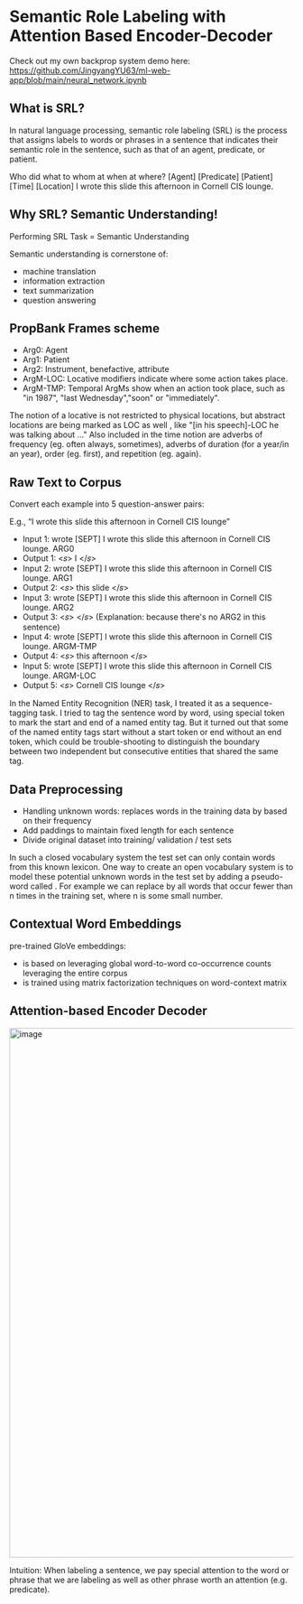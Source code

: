 # Semantic Role Labeling with Attention Based Encoder-Decoder
Check out my own backprop system demo here: https://github.com/JingyangYU63/ml-web-app/blob/main/neural_network.ipynb

## What is SRL?

In natural language processing, semantic role labeling (SRL) is the process that assigns labels to words or phrases in a sentence that indicates their semantic role in the sentence, such as that of an agent, predicate, or patient.

Who did what to whom at when at where?
[Agent] [Predicate] [Patient] [Time] [Location]
I wrote this slide this afternoon in Cornell CIS lounge.

## Why SRL? Semantic Understanding!

Performing SRL Task = Semantic Understanding

Semantic understanding is cornerstone of:
- machine translation
- information extraction
- text summarization
- question answering

## PropBank Frames scheme

- Arg0: Agent
- Arg1: Patient
- Arg2: Instrument, benefactive, attribute
- ArgM-LOC: Locative modifiers indicate where some action takes place. 
- ArgM-TMP: Temporal ArgMs show when an action took place, such as "in 1987", "last Wednesday","soon" or "immediately". 

The notion of a locative is not restricted to physical locations, but abstract locations are being marked as LOC as well , like "[in his speech]-LOC he was talking about …" Also included in the time notion are adverbs of frequency (eg. often always, sometimes), adverbs of duration (for a year/in an year), order (eg. first), and repetition (eg. again).

## Raw Text to Corpus

Convert each example into 5 question-answer pairs:

E.g., “I wrote this slide this afternoon in Cornell CIS lounge”
- Input 1: wrote [SEPT] I wrote this slide this afternoon in Cornell CIS lounge. ARG0
- Output 1:  <𝑠>  I  </𝑠> 
- Input 2: wrote [SEPT] I wrote this slide this afternoon in Cornell CIS lounge. ARG1
- Output 2:  <𝑠>  this slide  </𝑠>
- Input 3: wrote [SEPT] I wrote this slide this afternoon in Cornell CIS lounge. ARG2
- Output 3:  <𝑠>   </𝑠>  (Explanation: because there's no ARG2 in this sentence)
- Input 4: wrote [SEPT] I wrote this slide this afternoon in Cornell CIS lounge. ARGM-TMP
- Output 4:  <𝑠> this afternoon  </𝑠> 
- Input 5: wrote [SEPT] I wrote this slide this afternoon in Cornell CIS lounge.  ARGM-LOC
- Output 5:  <𝑠> Cornell CIS lounge  </𝑠>

In the Named Entity Recognition (NER) task, I treated it as a sequence-tagging task. I tried to tag the sentence word by word, using special token to mark the start and end of a named entity tag. But it turned out that some of the named entity tags start without a start token or end without an end token, which could be trouble-shooting to distinguish the boundary between two independent but consecutive entities that shared the same tag.

## Data Preprocessing

- Handling unknown words: replaces words in the training data by <UNK> based on their frequency
- Add paddings to maintain fixed length for each sentence
- Divide original dataset into training/ validation / test sets

In such a closed vocabulary system the test set can only contain words from this known lexicon. One way to create an open vocabulary system is to model these potential unknown words in the test set by adding a pseudo-word called <UNK>. For example we can replace by <UNK> all words that occur fewer than n times in the training set, where n is some small number.


## Contextual Word Embeddings

pre-trained GloVe embeddings:
- is based on leveraging global word-to-word co-occurrence counts
leveraging the entire corpus
- is trained using matrix factorization techniques on word-context
matrix

## Attention-based Encoder Decoder

<img width="938" alt="image" src="https://user-images.githubusercontent.com/73151841/223310374-81ed461d-b478-441b-92d3-7bfd5356eefc.png">

Intuition: When labeling a sentence, we pay special attention to the word or phrase that we are labeling as well as other phrase worth an attention (e.g. predicate).
